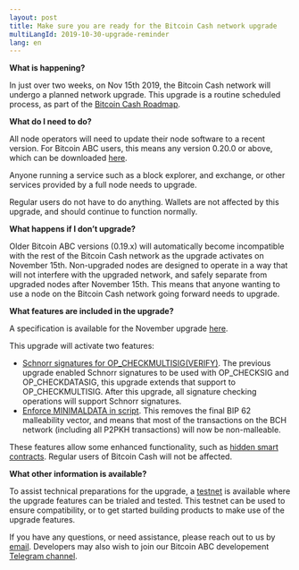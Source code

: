 ```yaml
---
layout: post
title: Make sure you are ready for the Bitcoin Cash network upgrade
multiLangId: 2019-10-30-upgrade-reminder
lang: en
---
```


**What is happening?**

In just over two weeks, on Nov 15th 2019, the Bitcoin Cash network will undergo a planned network upgrade. This upgrade is a routine scheduled process, as part of the [Bitcoin Cash Roadmap](https://www.bitcoincash.org/roadmap.html).

**What do I need to do?**

All node operators will need to update their node software to a recent version. For Bitcoin ABC users, this means any version 0.20.0 or above, which can be downloaded [here](https://download.bitcoinabc.org/).

Anyone running a service such as a block explorer, and exchange, or other services provided by a full node needs to upgrade.

Regular users do not have to do anything. Wallets are not affected by this upgrade, and should continue to function normally.

**What happens if I don’t upgrade?**

Older Bitcoin ABC versions (0.19.x) will automatically become incompatible with the rest of the Bitcoin Cash network as the upgrade activates on November 15th. Non-upgraded nodes are designed to operate in a way that will not interfere with the upgraded network, and safely separate from upgraded nodes after November 15th. This means that anyone wanting to use a node on the Bitcoin Cash network going forward needs to upgrade.

**What features are included in the upgrade?**

A specification is available for the November upgrade [here](https://github.com/bitcoincashorg/bitcoincash.org/blob/master/spec/2019-11-15-upgrade.md).

This upgrade will activate two features:
* [Schnorr signatures for OP_CHECKMULTISIG(VERIFY)](https://github.com/bitcoincashorg/bitcoincash.org/blob/master/spec/2019-11-15-schnorrmultisig.md). The previous upgrade enabled Schnorr signatures to be used with OP_CHECKSIG and OP_CHECKDATASIG, this upgrade extends that support to OP_CHECKMULTISIG.  After this upgrade, all signature checking operations will support Schnorr signatures.
* [Enforce MINIMALDATA in script](https://github.com/bitcoincashorg/bitcoincash.org/blob/master/spec/2019-11-15-minimaldata.md). This removes the final BIP 62 malleability vector, and means that most of the transactions on the BCH network (including all P2PKH transactions) will now be non-malleable.

These features allow some enhanced functionality, such as [hidden smart contracts](https://youtu.be/6V98Q4FnSY0). Regular users of Bitcoin Cash will not be affected.

**What other information is available?**

To assist technical preparations for the upgrade, a [testnet](https://github.com/bitcoincashorg/bitcoincash.org/blob/master/workgroups/wg-testing/2019-11-15_upgrade_testnet.md) is available where the upgrade features can be trialed and tested.
This testnet can be used to ensure compatibility, or to get started building products to make use of the upgrade features.

If you have any questions, or need assistance, please reach out to us by [email](mailto:info@bitcoinabc.org).
Developers may also wish to join our Bitcoin ABC developement [Telegram channel](https://t.me/joinchat/HCYr50mxRWjA2uLqii-psw).
